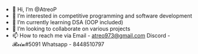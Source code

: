 - 👋 Hi, I’m @AtreoP
- 👀 I’m interested in competitive programming and software development
- 🌱 I’m currently learning DSA (OOP included)
- 💞️ I’m looking to collaborate on various projects
- 📫 How to reach me via 
Email - atreo973@gmail.com
Discord - 𝓡𝓮𝓲𝓷#5091
Whatsapp - 8448510797

<!---
AtreoP/AtreoP is a ✨ special ✨ repository because its `README.md` (this file) appears on your GitHub profile.
You can click the Preview link to take a look at your changes.
--->
